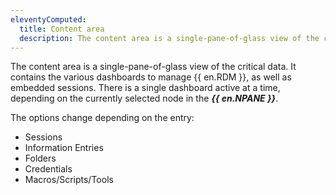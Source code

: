 ```yaml
---
eleventyComputed:
  title: Content area
  description: The content area is a single-pane-of-glass view of the critical data. It contains the various dashboards to manage {{ en.RDM }} as well as embedded sessions.
---
```

The content area is a single-pane-of-glass view of the critical data. It contains the various dashboards to manage {{ en.RDM }}, as well as embedded sessions. There is a single dashboard active at a time, depending on the currently selected node in the ***{{ en.NPANE }}***.  

The options change depending on the entry:  

* Sessions 
* Information Entries 
* Folders 
* Credentials 
* Macros/Scripts/Tools 
